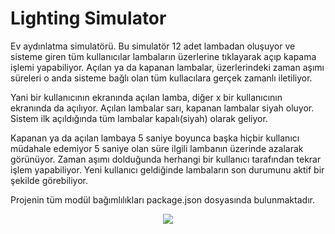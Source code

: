 # Lighting Simulator

Ev aydınlatma simulatörü. Bu simulatör 12 adet lambadan oluşuyor ve sisteme giren tüm kullanıcılar lambaların üzerlerine tıklayarak açıp kapama işlemi yapabiliyor.
Açılan ya da kapanan lambalar, üzerlerindeki zaman aşımı süreleri o anda sisteme bağlı olan tüm kullacılara gerçek zamanlı iletiliyor.

Yani bir kullanıcının ekranında açılan lamba, diğer x bir kullanıcının ekranında da açılıyor. Açılan lambalar sarı, kapanan lambalar siyah oluyor.
Sistem ilk açıldığında tüm lambalar kapalı(siyah) olarak geliyor.

Kapanan ya da açılan lambaya 5 saniye boyunca başka hiçbir kullanıcı müdahale edemiyor 5 saniye olan süre ilgili lambanın üzerinde azalarak görünüyor.
Zaman aşımı dolduğunda herhangi bir kullanıcı tarafından tekrar işlem yapabiliyor. Yeni kullanıcı geldiğinde lambaların son durumunu aktif bir şekilde görebiliyor.

Projenin tüm modül bağımlılıkları package.json dosyasında bulunmaktadır.

<p align="center">
  <img src="https://hasimyerli.com/projects/images/project-img/l4.png">
</p>
